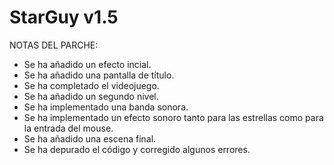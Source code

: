# StarGuy v1.5

NOTAS DEL PARCHE:
- Se ha añadido un efecto incial.
- Se ha añadido una pantalla de título.
- Se ha completado el videojuego.
- Se ha añadido un segundo nivel.
- Se ha implementado una banda sonora.
- Se ha implementado un efecto sonoro tanto para las estrellas como para la entrada del mouse.
- Se ha añadido una escena final.
- Se ha depurado el código y corregido algunos errores.
